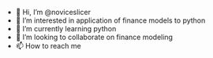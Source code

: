 - 👋 Hi, I’m @noviceslicer
- 👀 I’m interested in application of finance models to python
- 🌱 I’m currently learning python
- 💞️ I’m looking to collaborate on finance modeling
- 📫 How to reach me 

<!---
noviceslicer/noviceslicer is a ✨ special ✨ repository because its `README.md` (this file) appears on your GitHub profile.
You can click the Preview link to take a look at your changes.
--->
